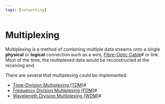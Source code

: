 ```yaml
---
tags: [networking]
---
```


# Multiplexing

Multiplexing is a method of combining multiple data streams onto a single
**physical** or **logical** connection such as a wire, [Fibre-Optic Cable](202209021233.md)#
or link. Most of the time, the multiplexed data would be reconstructed at the
receiving end.

There are several that multiplexing could be implemented:
- [Time-Division Multiplexing (TDM)](202209091302.md)#
- [Frequency Division Multiplexing (FDM)](202209091327.md)#
- [Wavelength Division Multiplexing (WDM)](202209091312.md)#
